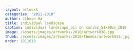 ```yaml
---
layout: artwork
categories: "2011-2010"
author: Jihoon Ha
title: individual landscape
caption: individual landscape_oil on canvas_51×60㎝_2010
image: /assets/images/artworks/2010/artwork038.jpg
thumb: /assets/images/artworks/2010/thumbs/artwork038.jpg
order: 1011013
---
```

